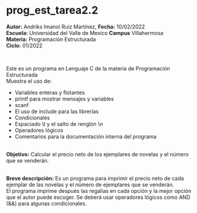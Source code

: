 # prog_est_tarea2.2
<p><b>Autor:</b> Andriks Imanol Ruiz Martínez, <b>Fecha:</b> 10/02/2022 <br>
  <b>Escuela:</b> Universidad del Valle de Mexico <b>Campus</b> Villahermosa <br>
  <b>Materia:</b> Programación Estructurada <br>
  <b>Ciclo:</b> 01/2022</p>
<br>
<p>Este es un programa en Lenguaje C de la materia de Programación Estructurada<br>
Muestra el uso de:
  <ul>
    <li>Variables enteras y flotantes</li>
    <li>printf para mostrar mensajes y variables</li>
    <li>scanf</li>
    <li>El uso de include para las librerías</li>
    <li>Condicionales</li>
    <li>Espaciado \t y el salto de renglón \n</li>
    <li>Operadores lógicos</li>
    <li>Comentarios para la documentación interna del programa</li>
    </ul>
    </p>
<br>
<b>Objetivo:</b> Calcular el precio neto de los ejemplares de novelas y el número que se venderán.
<br>
<br>
<p><b>Breve descripción:</b> 
Es un programa para imprimir el precio neto de cada ejemplar de las novelas y el número de ejemplares que se venderán.
<br>
El programa imprime después las regalías en cada opción y la mejor opción que el autor puede escoger. Se deberá usar operadores lógicos como AND (&&) para algunas condicionales.
<br>
</p>
